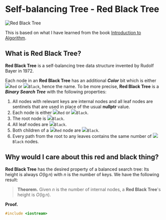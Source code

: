 # Self-balancing Tree - Red Black Tree
![Red Black Tree](https://upload.wikimedia.org/wikipedia/commons/6/66/Red-black_tree_example.svg)

This is based on what I have learned from the book [Introduction to Algorithm](https://mitpress.mit.edu/books/introduction-algorithms-third-edition).
## What is Red Black Tree? 
**Red Black Tree** is a self-balancing tree data structure invented by Rudolf Bayer in 1972.

Each node in an **Red Black Tree** has an additional ***Color*** bit which is either ![][red]`Red` or ![][black]`Black`, hence the name. To be more precise, **Red Black Tree** is a ***Binary Search Tree*** with the following properties:
1. All nodes with relevant keys are internal nodes and all leaf nodes are sentinels that are used in place of the usual **nullptr** value.
2. Each node is either ![][red]`Red` or ![][black]`Black`. 
3. The root node is ![][black]`Black`.
4. All leaf nodes are ![][black]`Black`.
5. Both children of a ![][red]`Red` node are ![][black]`Black`.
6. Every path from the root to any leaves contains the same number of ![][black]`Black` nodes.

## Why would I care about this red and black thing?
**Red Black Tree** has the desired property of a balanced search tree: Its height is always $O(\lg{n})$ with $n$ is the number of keys. We have the following result:
> **Theorem.** Given $n$ is the number of internal nodes, a **Red Black Tree**'s height is $O(\lg{n})$.

**Proof.**
```cpp
#include <iostream>

```

[red]: https://via.placeholder.com/15/f03c15/f03c15.png
[black]: https://via.placeholder.com/15/808080/808080.png